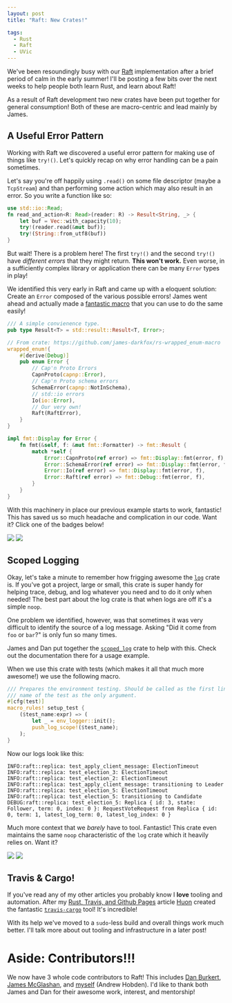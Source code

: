 ```yaml
---
layout: post
title: "Raft: New Crates!"

tags:
  - Rust
  - Raft
  - UVic
---
```


We've been resoundingly busy with our [Raft](http://raftconsensus.github.io/) implementation after a brief period of calm in the early summer! I'll be posting a few bits over the next weeks to help people both learn Rust, and learn about Raft!

As a result of Raft development two new crates have been put together for general consumption! Both of these are macro-centric and lead mainly by James.

## A Useful Error Pattern

Working with Raft we discovered a useful error pattern for making use of things like `try!()`. Let's quickly recap on why error handling can be a pain sometimes.

Let's say you're off happily using `.read()` on some file descriptor (maybe a `TcpStream`) and than performing some action which may also result in an error. So you write a function like so:

```rust
use std::io::Read;
fn read_and_action<R: Read>(reader: R) -> Result<String, _> {
	let buf = Vec::with_capacity(10);
    try!(reader.read(&mut buf));
    try!(String::from_utf8(buf))
}
```

But wait! There is a problem here! The first `try!()` and the second `try!()` have *different errors* that they might return. **This won't work.** Even worse, in a sufficiently complex library or application there can be many `Error` types in play!

We identified this very early in Raft and came up with a eloquent solution: Create an `Error` composed of the various possible errors! James went ahead and actually made a [fantastic macro](https://github.com/james-darkfox/rs-wrapped_enum-macro) that you can use to do the same easily!

```rust
/// A simple convienence type.
pub type Result<T> = std::result::Result<T, Error>;

// From crate: https://github.com/james-darkfox/rs-wrapped_enum-macro
wrapped_enum!{
    #[derive(Debug)]
    pub enum Error {
    	// Cap'n Proto Errors
        CapnProto(capnp::Error),
        // Cap'n Proto schema errors
        SchemaError(capnp::NotInSchema),
        // std::io errors
        Io(io::Error),
        // Our very own!
        Raft(RaftError),
    }
}

impl fmt::Display for Error {
    fn fmt(&self, f: &mut fmt::Formatter) -> fmt::Result {
        match *self {
            Error::CapnProto(ref error) => fmt::Display::fmt(error, f),
            Error::SchemaError(ref error) => fmt::Display::fmt(error, f),
            Error::Io(ref error) => fmt::Display::fmt(error, f),
            Error::Raft(ref error) => fmt::Debug::fmt(error, f),
        }
    }
}
```

With this machinery in place our previous example starts to work, fantastic! This has saved us so much headache and complication in our code. Want it? Click one of the badges below!

[![](https://img.shields.io/crates/v/wrapped_enum.svg)](https://crates.io/crates/wrapped_enum)
[![](https://img.shields.io/crates/d/wrapped_enum.svg)](https://crates.io/crates/wrapped_enum)

## Scoped Logging

Okay, let's take a minute to remember how frigging awesome the [`log`](https://crates.io/crates/log) crate is. If you've got a project, large or small, this crate is super handy for helping trace, debug, and log whatever you need and to do it only when needed! The best part about the log crate is that when logs are off it's a simple `noop`.

One problem we identified, however, was that sometimes it was very difficult to identify the source of a log message. Asking "Did it come from `foo` or `bar`?" is only fun so many times.

James and Dan put together the [`scoped_log`](https://github.com/james-darkfox/rs-scoped_log) crate to help with this. Check out the documentation there for a usage example.

When we use this crate with tests (which makes it all that much more awesome!) we use the following macro.

```rust
/// Prepares the environment testing. Should be called as the first line of every test with the
/// name of the test as the only argument.
#[cfg(test)]
macro_rules! setup_test {
    ($test_name:expr) => (
        let _ = env_logger::init();
        push_log_scope!($test_name);
    );
}
```

Now our logs look like this:

```
INFO:raft::replica: test_apply_client_message: ElectionTimeout
INFO:raft::replica: test_election_3: ElectionTimeout
INFO:raft::replica: test_election_2: ElectionTimeout
INFO:raft::replica: test_apply_client_message: transitioning to Leader
INFO:raft::replica: test_election_5: ElectionTimeout
INFO:raft::replica: test_election_5: transitioning to Candidate
DEBUG:raft::replica: test_election_5: Replica { id: 3, state: Follower, term: 0, index: 0 }: RequestVoteRequest from Replica { id: 0, term: 1, latest_log_term: 0, latest_log_index: 0 }
```

Much more context that we *barely* have to tool. Fantastic! This crate even maintains the same `noop` characteristic of the `log` crate which it heavily relies on. Want it?

[![](https://img.shields.io/crates/v/scoped_log.svg)](https://crates.io/crates/scoped_log)
[![](https://img.shields.io/crates/d/scoped_log.svg)](https://crates.io/crates/scoped_log)

## Travis & Cargo!

If you've read any of my other articles you probably know I **love** tooling and automation. After my [Rust, Travis, and Github Pages](http://hoverbear.org/2015/03/07/rust-travis-github-pages/) article [Huon](https://github.com/huonw) created the fantastic [`travis-cargo`](https://github.com/huonw/travis-cargo) tool! It's incredible!

With its help we've moved to a `sudo`-less build and overall things work much better. I'll talk more about out tooling and infrastructure in a later post!

# Aside: Contributors!!!

We now have 3 whole code contributors to Raft! This includes [Dan Burkert](https://github.com/danburkert), [James McGlashan](https://github.com/james-darkfox), and [myself](https://github.com/hoverbear/) (Andrew Hobden). I'd like to thank both James and Dan for their awesome work, interest, and mentorship!
